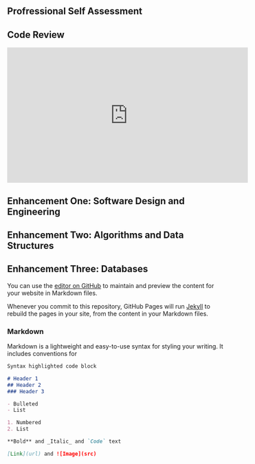## Profressional Self Assessment

## Code Review
<iframe width="560" height="315" src="https://www.youtube.com/embed/lzdZD19YHmE" frameborder="0" allow="accelerometer; autoplay; clipboard-write; encrypted-media; gyroscope; picture-in-picture" allowfullscreen></iframe>

## Enhancement One: Software Design and Engineering

## Enhancement Two: Algorithms and Data Structures

## Enhancement Three: Databases

You can use the [editor on GitHub](https://github.com/Nick2159x/CS499/edit/gh-pages/index.md) to maintain and preview the content for your website in Markdown files.

Whenever you commit to this repository, GitHub Pages will run [Jekyll](https://jekyllrb.com/) to rebuild the pages in your site, from the content in your Markdown files.

### Markdown

Markdown is a lightweight and easy-to-use syntax for styling your writing. It includes conventions for

```markdown
Syntax highlighted code block

# Header 1
## Header 2
### Header 3

- Bulleted
- List

1. Numbered
2. List

**Bold** and _Italic_ and `Code` text

[Link](url) and ![Image](src)
```


